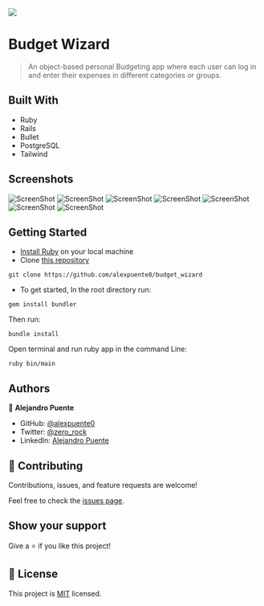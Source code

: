 ![](https://img.shields.io/badge/Microverse-blueviolet)

# Budget Wizard

> An object-based personal Budgeting app where each user can log in and enter their expenses in different categories or groups.


## Built With

- Ruby
- Rails
- Bullet
- PostgreSQL
- Tailwind

## Screenshots

![ScreenShot](./app/assets/images/screen1.PNG?raw=true)
![ScreenShot](./app/assets/images/screen2.PNG?raw=true)
![ScreenShot](./app/assets/images/screen3.PNG?raw=true)
![ScreenShot](./app/assets/images/screen4.PNG?raw=true)
![ScreenShot](./app/assets/images/screen5.PNG?raw=true)
![ScreenShot](./app/assets/images/screen6.PNG?raw=true)
![ScreenShot](./app/assets/images/screen7.PNG?raw=true)

## Getting Started

- [Install Ruby](https://www.ruby-lang.org/en/documentation/installation/) on your local machine
- Clone [this repository](https://github.com/alexpuente0/budget_wizard)

```
git clone https://github.com/alexpuente0/budget_wizard
```
- To get started, In the root directory run:

```
gem install bundler
```

Then run:

```
bundle install
```

Open terminal and run ruby app in the command Line:

```
ruby bin/main
```

## Authors

👤 **Alejandro Puente**

- GitHub: [@alexpuente0](https://github.com/alexpuente0)
- Twitter: [@zero_rock](https://twitter.com/zero_rock)
- LinkedIn: [Alejandro Puente](https://www.linkedin.com/in/alex-puente-farias/)

## 🤝 Contributing

Contributions, issues, and feature requests are welcome!

Feel free to check the [issues page](../../issues/).

## Show your support

Give a ⭐️ if you like this project!


## 📝 License

This project is [MIT](./MIT.md) licensed.
